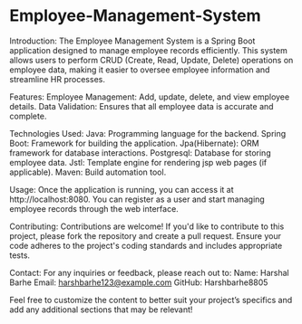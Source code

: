 # Employee-Management-System

Introduction:
The Employee Management System is a Spring Boot application designed to manage employee records efficiently. This system allows users to perform CRUD (Create, Read, Update, Delete) operations on employee data, making it easier to oversee employee information and streamline HR processes.

Features:
Employee Management: Add, update, delete, and view employee details.
Data Validation: Ensures that all employee data is accurate and complete.

Technologies Used:
Java: Programming language for the backend.
Spring Boot: Framework for building the application.
Jpa(Hibernate): ORM framework for database interactions.
Postgresql: Database for storing employee data.
Jstl: Template engine for rendering jsp web pages (if applicable).
Maven: Build automation tool.

Usage:
Once the application is running, you can access it at http://localhost:8080. You can register as a user and start managing employee records through the web interface.

Contributing:
Contributions are welcome! If you'd like to contribute to this project, please fork the repository and create a pull request. Ensure your code adheres to the project's coding standards and includes appropriate tests.

Contact:
For any inquiries or feedback, please reach out to:
Name: Harshal Barhe
Email: harshbarhe123@example.com
GitHub: Harshbarhe8805

Feel free to customize the content to better suit your project’s specifics and add any additional sections that may be relevant!
